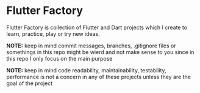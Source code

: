 # Flutter Factory
Flutter Factory is collection of Flutter and Dart projects which I create to learn, practice, play or try new ideas.

**NOTE:** keep in mind commit messages, branches, .gitignore files or somethings in this repo might be wierd and not make sense to you since in this repo I only focus on the main purpose

**NOTE:** keep in mind code readability, maintainability, testability, performance is not a concern in any of these projects unless they are the goal of the project